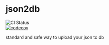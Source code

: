 # json2db

![CI Status](https://github.com/williamfzc/json2db/workflows/smoketest/badge.svg)  
[![codecov](https://codecov.io/gh/williamfzc/json2db/branch/master/graph/badge.svg?token=ytxsMbbYJi)](https://codecov.io/gh/williamfzc/json2db)

standard and safe way to upload your json to db
